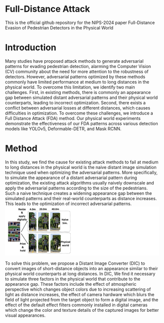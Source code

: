 # Full-Distance Attack

This is the official github repository for the NIPS-2024 paper Full-Distance Evasion of Pedestrian Detectors in the Physical World

# Introduction

Many studies have proposed attack methods to generate adversarial patterns for evading pedestrian detection, alarming the Computer Vision (CV) community about the need for more attention to the robustness of detectors. However, adversarial patterns optimized by these methods commonly have limited performance at medium to long distances in the physical world. To overcome this limitation, we identify two main challenges. First, in existing methods, there is commonly an appearance gap between simulated distant adversarial patterns and their physical world counterparts, leading to incorrect optimization. Second, there exists a conflict between adversarial losses at different distances, which causes difficulties in optimization. To overcome these challenges, we introduce a Full Distance Attack (FDA) method. Our physical world experiments demonstrate the effectiveness of our FDA patterns across various detection models like YOLOv5, Deformable-DETR, and Mask RCNN.

# Method

In this study, we find the cause for existing attack methods to fail at medium to long distances in the physical world is the naive distant image simulation technique used when optimizing the adversarial patterns. More specifically, to simulate the appearance of a distant adversarial pattern during optimization, the existing attack algorithms usually naively downscale and apply the adversarial patterns according to the size of the pedestrians. Such a naive technique creates a widening appearance gap between the simulated patterns and their real-world counterparts as distance increases. This leads to the optimization of incorrect adversarial patterns. 
![alt text](https://github.com/zhicheng2T0/Full-Distance-Attack/blob/main/image1.PNG)

To solve this problem, we propose a Distant Image Converter (DIC) to convert images of short-distance objects into an appearance similar to their physical world counterparts at long distances. In DIC, We find it necessary to simulate three factors in the physical world that contribute to the appearance gap. These factors include the effect of atmospheric perspective which changes object colors due to increasing scattering of light as distance increases, the effect of camera hardware which blurs the field of light projected from the target object to form a digital image, and the effect of the default effect filters commonly installed in digital cameras which change the color and texture details of the captured images for better visual appearances. 

